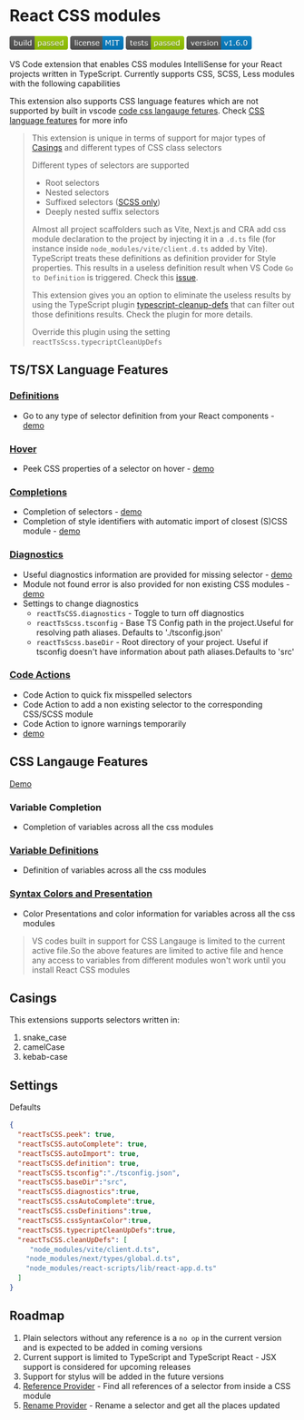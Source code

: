 # React CSS modules

<img height="24"  src="images/build.png" /> <img src="images/license.png" height="24" /> <img src="images/tests.png" height="24" />
<img height="24" src="images/version.png" />

VS Code extension that enables CSS modules IntelliSense for your React projects written in TypeScript.
Currently supports CSS, SCSS, Less modules with the following capabilities

This extension also supports CSS language features which are not supported by built in vscode [code css langauge fetures](https://github.com/microsoft/vscode-css-languageservice). Check [CSS language features](#css-langauge-features) for more info

> This extension is unique in terms of support for major types of [Casings](#casings) and different types of CSS class selectors
> 
> Different types of selectors are supported
> - Root selectors
> - Nested selectors
> - Suffixed selectors ([SCSS only](https://sass-lang.com/documentation/style-rules/parent-selector#adding-suffixes))
> - Deeply nested suffix selectors
>
> Almost all project scaffolders such as Vite, Next.js and CRA add css module declaration to the project by injecting it in a `.d.ts` file (for instance inside `node_modules/vite/client.d.ts` added by Vite). TypeScript treats these definitions as definition provider for Style properties. This results in a useless definition result when VS Code `Go to Definition` is triggered. Check this [issue](https://github.com/Viijay-Kr/react-ts-css/issues/68).
> 
> This extension gives you an option to eliminate the useless results by using the TypeScript plugin [typescript-cleanup-defs](https://www.npmjs.com/package/typescript-cleanup-definitions) that can filter out those definitions results. Check the plugin for more details.
>
> Override this plugin using the setting `reactTsScss.typecriptCleanUpDefs`

## TS/TSX Language Features
### [Definitions](https://code.visualstudio.com/api/references/vscode-api#DefinitionProvider)

- Go to any type of selector definition from your React components - [demo](https://github.com/Viijay-Kr/react-ts-css/tree/main/assets/definitions.gif)

### [Hover](https://code.visualstudio.com/api/references/vscode-api#HoverProvider)

- Peek CSS properties of a selector on hover - [demo](https://github.com/Viijay-Kr/react-ts-css/tree/main/assets/hover.gif)

### [Completions](https://code.visualstudio.com/api/references/vscode-api#HoverProvider)

- Completion of selectors - [demo](https://github.com/Viijay-Kr/react-ts-css/tree/main/assets/autocomplete.gif)
- Completion of style identifiers with automatic import of closest (S)CSS module - [demo](https://github.com/Viijay-Kr/react-ts-css/tree/main/assets/auto-import.gif)

### [Diagnostics](https://microsoft.github.io/language-server-protocol/specifications/lsp/3.17/specification/#diagnostic)
- Useful diagnostics information are provided for missing selector - [demo](https://github.com/Viijay-Kr/react-ts-css/tree/main/assets/missing-selector.png)
- Module not found error is also provided for non existing CSS modules - [demo](https://github.com/Viijay-Kr/react-ts-css/tree/main/assets/missing-module.png)
- Settings to change diagnostics
  - `reactTsCSS.diagnostics` - Toggle to turn off diagnostics
  - `reactTsScss.tsconfig` - Base TS Config path in the project.Useful for resolving path aliases. Defaults to './tsconfig.json'
  - `reactTsScss.baseDir` - Root directory of your project. Useful if tsconfig doesn't have information about path aliases.Defaults to 'src'

### [Code Actions](https://code.visualstudio.com/docs/editor/refactoring#_code-actions-quick-fixes-and-refactorings)

- Code Action to quick fix misspelled selectors
- Code Action to add a non existing selector to the corresponding CSS/SCSS module
- Code Action to ignore warnings temporarily
- [demo](https://github.com/Viijay-Kr/react-ts-css/tree/main/assets/code-actions.gif)

## CSS Langauge Features
 [Demo](https://github.com/Viijay-Kr/react-ts-css/tree/main/assets/css-variables.gif)
### Variable Completion
- Completion of variables across all the css modules 
### [Variable Definitions](https://code.visualstudio.com/docs/languages/css#_go-to-declaration-and-find-references) 
- Definition of variables across all the css modules
### [Syntax Colors and Presentation](https://code.visualstudio.com/docs/languages/css#_syntax-coloring-color-preview)
- Color Presentations and color information for variables across all the css modules

> VS codes built in support for CSS Langauge is limited to the current active file.So the above features are limited to active file and hence any access to variables from different modules won't work until you install React CSS modules
## Casings

This extensions supports selectors written in:

1. snake_case
2. camelCase 
3. kebab-case

## Settings

Defaults

```json
{
  "reactTsCSS.peek": true, 
  "reactTsCSS.autoComplete": true, 
  "reactTsCSS.autoImport": true, 
  "reactTsCSS.definition": true, 
  "reactTsCSS.tsconfig":"./tsconfig.json", 
  "reactTsCSS.baseDir":"src", 
  "reactTsCSS.diagnostics":true, 
  "reactTsCSS.cssAutoComplete":true, 
  "reactTsCSS.cssDefinitions":true, 
  "reactTsCSS.cssSyntaxColor":true, 
  "reactTsCSS.typecriptCleanUpDefs":true, 
  "reactTsCSS.cleanUpDefs": [
     "node_modules/vite/client.d.ts",
    "node_modules/next/types/global.d.ts",
    "node_modules/react-scripts/lib/react-app.d.ts"
  ]
}
```

## Roadmap

1. Plain selectors without any reference is a `no op` in the current version and is expected to be added in coming versions
2. Current support is limited to TypeScript and TypeScript React - JSX support is considered for upcoming releases
3. Support for stylus will be added in the future versions
4. [Reference Provider](https://code.visualstudio.com/api/references/vscode-api#ReferenceProvider) - Find all references of a selector from inside a CSS module
5. [Rename Provider](https://code.visualstudio.com/api/references/vscode-api#RenameProvider) - Rename a selector and get all the places updated
